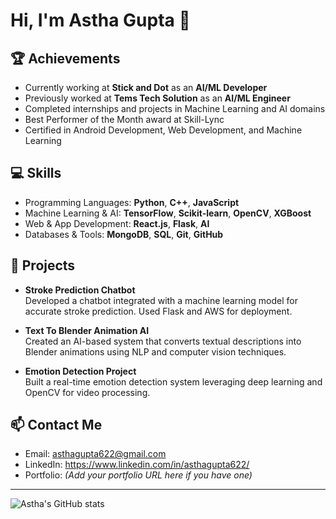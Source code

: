 # Hi, I'm Astha Gupta 👋

## 🏆 Achievements
- Currently working at **Stick and Dot** as an **AI/ML Developer**
- Previously worked at **Tems Tech Solution** as an **AI/ML Engineer**
- Completed internships and projects in Machine Learning and AI domains
- Best Performer of the Month award at Skill-Lync
- Certified in Android Development, Web Development, and Machine Learning

## 💻 Skills
- Programming Languages: **Python**, **C++**, **JavaScript**
- Machine Learning & AI: **TensorFlow**, **Scikit-learn**, **OpenCV**, **XGBoost**
- Web & App Development: **React.js**, **Flask**, **AI**
- Databases & Tools: **MongoDB**, **SQL**, **Git**, **GitHub**

## 🚀 Projects
- **Stroke Prediction Chatbot**  
  Developed a chatbot integrated with a machine learning model for accurate stroke prediction. Used Flask and AWS for deployment.
  
- **Text To Blender Animation AI**  
  Created an AI-based system that converts textual descriptions into Blender animations using NLP and computer vision techniques.
  
- **Emotion Detection Project**  
  Built a real-time emotion detection system leveraging deep learning and OpenCV for video processing.

## 📫 Contact Me
- Email: asthagupta622@gmail.com 
- LinkedIn: https://www.linkedin.com/in/asthagupta622/ 
- Portfolio: *(Add your portfolio URL here if you have one)*

---

![Astha's GitHub stats](https://github-readme-stats.vercel.app/api?username=AsthaGupta&show_icons=true&theme=radical)



<!--
**Asthagupta622/Asthagupta622** is a ✨ _special_ ✨ repository because its `README.md` (this file) appears on your GitHub profile.

Here are some ideas to get you started:

- 🔭 I’m currently working on ...
- 🌱 I’m currently learning ...
- 👯 I’m looking to collaborate on ...
- 🤔 I’m looking for help with ...
- 💬 Ask me about ...
- 📫 How to reach me: ...
- 😄 Pronouns: ...
- ⚡ Fun fact: ...
-->
